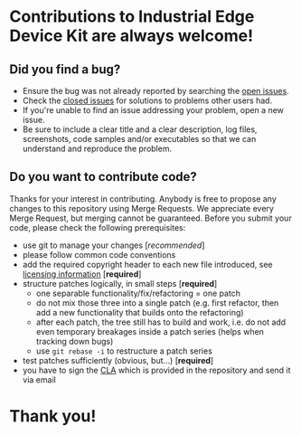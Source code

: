 # Contributions to Industrial Edge Device Kit are always welcome! #

## Did you find a bug? ##

* Ensure the bug was not already reported by searching the [open issues](https://github.com/industrial-edge/device-kit-onboard-service/issues).
* Check the [closed issues](https://github.com/industrial-edge/device-kit-onboard-service/issues) for solutions to problems other users had.
* If you're unable to find an issue addressing your problem, open a new issue.
* Be sure to include a clear title and a clear description, log files, screenshots, code samples and/or executables so that we can understand and reproduce the problem.

## Do you want to contribute code? ##

Thanks for your interest in contributing. Anybody is free to propose any changes to this repository using Merge Requests. We appreciate every Merge Request, but merging cannot be guaranteed. Before you submit your code, please check the following prerequisites: 
 
* use git to manage your changes [*recommended*]
* please follow common code conventions
* add the required copyright header to each new file introduced, see [licensing information](LICENSE) [**required**]
* structure patches logically, in small steps [**required**]
    * one separable functionality/fix/refactoring = one patch
    * do not mix those three into a single patch (e.g. first refactor, then
      add a new functionality that builds onto the refactoring)
    * after each patch, the tree still has to build and work, i.e. do not add
      even temporary breakages inside a patch series (helps when tracking down
      bugs)
    * use `git rebase -i` to restructure a patch series
* test patches sufficiently (obvious, but...) [**required**]
* you have to sign the [CLA](Siemens_CLA_1.1.pdf) which is provided in the repository and send it via email

# Thank you! #
